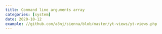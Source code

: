 ```yaml
---
title: Command line arguments array
categories: [system]
date: 2020-10-12
example: //github.com/a8nj/sienna/blob/master/yt-views/yt-views.php
---
```

